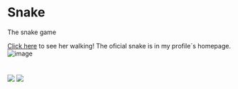 # Snake
The snake game

[Click here](https://raw.githubusercontent.com/Patricia-Bandeira/Snake/main/github-contribution-grid-snake.svg) to see her walking! The oficial snake is in my profile´s homepage.
![image](https://user-images.githubusercontent.com/92181116/138218082-19a1f38d-0db7-44b1-a32c-d3cb12a977bb.png)
#
<a href="https://github.com/Patricia-Bandeira" target="_blank"><img src="https://img.shields.io/badge/GitHub-100000?style=for-the-badge&logo=github&logoColor=white" target="_blank"></a> 
<a href = "mailto:patriciabandeira.2611@gmail.com"><img src="https://img.shields.io/badge/-Gmail-%23333?style=for-the-badge&logo=gmail&logoColor=white" target="_blank"></a>

